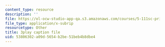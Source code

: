 ```yaml
---
content_type: resource
description: ''
file: https://ol-ocw-studio-app-qa.s3.amazonaws.com/courses/5-111sc-principles-of-chemical-science-fall-2014/53806302a09d5654b2be51beb4b8dbe4_YkYeYhXUeEE.vtt
file_type: application/x-subrip
resourcetype: Other
title: 3play caption file
uid: 53806302-a09d-5654-b2be-51beb4b8dbe4
---
```


